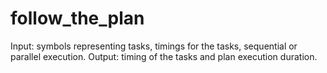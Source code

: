 follow_the_plan
===============

Input: symbols representing tasks, timings for the tasks, sequential or parallel execution. Output: timing of the tasks and plan execution duration.
